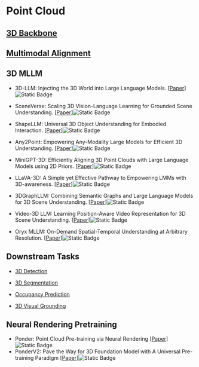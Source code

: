 # Point Cloud

## [3D Backbone](./PC_Backbone.md)

## [Multimodal Alignment](./topic/Multimodal_Alignment.md#Multimodal-Alignment-with-Point-Cloud)

## 3D MLLM

- 3D-LLM: Injecting the 3D World into Large Language Models. [[Paper](https://arxiv.org/abs/2307.12981)]![Static Badge](https://img.shields.io/badge/NeurIPS%202023-blue)

- SceneVerse: Scaling 3D Vision-Language Learning for Grounded Scene Understanding. [[Paper](https://arxiv.org/abs/2401.09340)]![Static Badge](https://img.shields.io/badge/ECCV%202024-blue)

- ShapeLLM: Universal 3D Object Understanding for Embodied Interaction. [[Paper](https://arxiv.org/abs/2402.17766)]![Static Badge](https://img.shields.io/badge/ECCV%202024-blue)

- Any2Point: Empowering Any-Modality Large Models for Efficient 3D Understanding. [[Paper](https://arxiv.org/abs/2404.07989)]![Static Badge](https://img.shields.io/badge/ECCV%202024-blue)

- MiniGPT-3D: Efficiently Aligning 3D Point Clouds with Large Language Models using 2D Priors. [[Paper](https://arxiv.org/abs/2405.01413)]![Static Badge](https://img.shields.io/badge/ACM%20Multimedia%202024-blue)

- LLaVA-3D: A Simple yet Effective Pathway to Empowering LMMs with 3D-awareness. [[Paper](https://arxiv.org/abs/2409.18125)]![Static Badge](https://img.shields.io/badge/arxiv%202409-red)

- 3DGraphLLM: Combining Semantic Graphs and Large Language Models for 3D Scene Understanding. [[Paper](https://arxiv.org/abs/2412.18450)]![Static Badge](https://img.shields.io/badge/arxiv%202412-red)

- Video-3D LLM: Learning Position-Aware Video Representation for 3D Scene Understanding. [[Paper](https://arxiv.org/abs/2412.00493)]![Static Badge](https://img.shields.io/badge/arxiv%202412-red)

- Oryx MLLM: On-Demand Spatial-Temporal Understanding at Arbitrary Resolution. [[Paper](https://arxiv.org/abs/2409.12961)]![Static Badge](https://img.shields.io/badge/ICLR%202025-blue)

## Downstream Tasks

- [3D Detection](./PC_downstream_tasks.md#3d-detection)

- [3D Segmentation](./PC_downstream_tasks.md#3d-segmentation)

- [Occupancy Prediction](./PC_downstream_tasks.md#occupancy-prediction)

- [3D Visual Grounding](./PC_downstream_tasks.md#3d-visual-grounding)

## Neural Rendering Pretraining

- Ponder: Point Cloud Pre-training via Neural Rendering [[Paper](https://arxiv.org/abs/2301.00157)]![Static Badge](https://img.shields.io/badge/ICCV%202023-blue)
- PonderV2: Pave the Way for 3D Foundation Model with A Universal Pre-training Paradigm [[Paper](https://arxiv.org/abs/2310.08586)]![Static Badge](https://img.shields.io/badge/arXiv%202310-red)
